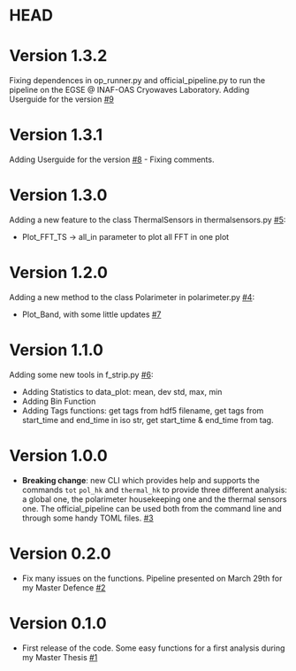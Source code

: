 # HEAD

# Version 1.3.2
Fixing dependences in op_runner.py and official_pipeline.py to run the pipeline on the EGSE @ INAF-OAS Cryowaves Laboratory.
Adding Userguide for the version [#9](https://github.com/Frastandreetto/StripThesis/pull/9)

# Version 1.3.1
Adding Userguide for the version [#8](https://github.com/Frastandreetto/StripThesis/pull/8) - Fixing comments.

# Version 1.3.0
Adding a new feature to the class ThermalSensors in thermalsensors.py [#5](https://github.com/Frastandreetto/StripThesis/pull/5):
- Plot_FFT_TS -> all_in parameter to plot all FFT in one plot

# Version 1.2.0
Adding a new method to the class Polarimeter in polarimeter.py [#4](https://github.com/Frastandreetto/StripThesis/pull/4):
- Plot_Band, with some little updates [#7](https://github.com/Frastandreetto/StripThesis/pull/7)

# Version 1.1.0
Adding some new tools in f_strip.py [#6](https://github.com/Frastandreetto/StripThesis/pull/6):
- Adding Statistics to data_plot: mean, dev std, max, min
- Adding Bin Function
- Adding Tags functions: get tags from hdf5 filename, get tags from start_time and end_time in iso str, get start_time & end_time from tag.

# Version 1.0.0
-   **Breaking change**: new CLI which provides help and supports the commands `tot` `pol_hk` and `thermal_hk` to provide three different analysis: a global one, the polarimeter housekeeping one and the thermal sensors one. The official_pipeline can be used both from the command line and through some handy TOML files. [#3](https://github.com/Frastandreetto/StripThesis/pull/3)

# Version 0.2.0
 
-   Fix many issues on the functions. Pipeline presented on March 29th for my Master Defence [#2](https://github.com/Frastandreetto/StripThesis/pull/2)

# Version 0.1.0

-   First release of the code. Some easy functions for a first analysis during my Master Thesis [#1](https://github.com/Frastandreetto/StripThesis/pull/1)
